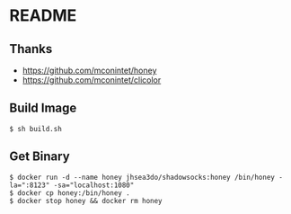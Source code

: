 # README

## Thanks

- https://github.com/mconintet/honey
- https://github.com/mconintet/clicolor

## Build Image

```shell
$ sh build.sh
```

## Get Binary

```shell
$ docker run -d --name honey jhsea3do/shadowsocks:honey /bin/honey -la=":8123" -sa="localhost:1080"
$ docker cp honey:/bin/honey .
$ docker stop honey && docker rm honey
```
